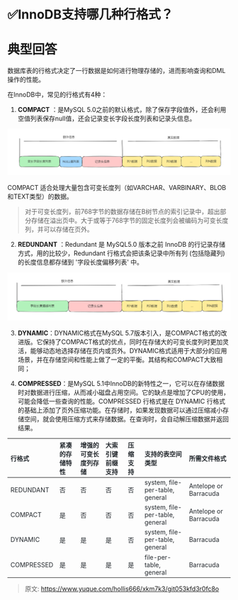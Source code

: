 # ✅InnoDB支持哪几种行格式？

# 典型回答


数据库表的行格式决定了一行数据是如何进行物理存储的，进而影响查询和DML操作的性能。



在InnoDB中，常见的行格式有4种：



1. **COMPACT** ：是MySQL 5.0之前的默认格式，除了保存字段值外，还会利用空值列表保存null值，还会记录变长字段长度列表和记录头信息。



![1691226687920-9b65a97a-4cc8-4f19-89d3-4cf8f099c059.png](./img/6bp-uKSrT-RGfLYz/1691226687920-9b65a97a-4cc8-4f19-89d3-4cf8f099c059-253158.png)



COMPACT 适合处理大量包含可变长度列（如VARCHAR、VARBINARY、BLOB和TEXT类型）的数据。



> 对于可变长度列，前768字节的数据存储在B树节点的索引记录中，超出部分存储在溢出页中。大于或等于768字节的固定长度列会被编码为可变长度列，并可以存储在页外。
>



2. **REDUNDANT** ：Redundant 是 MySQL5.0 版本之前 InnoDB 的行记录存储方式，用的比较少，Redundant 行格式会把该条记录中所有列 (包括隐藏列) 的长度信息都存储到 '字段长度偏移列表' 中。





![1691226921724-f2365ad2-beb2-458a-962d-b3d8ffc40a78.png](./img/6bp-uKSrT-RGfLYz/1691226921724-f2365ad2-beb2-458a-962d-b3d8ffc40a78-834596.png)





3. **DYNAMIC**：DYNAMIC格式在MySQL 5.7版本引入，是COMPACT格式的改进版。它保持了COMPACT格式的优点，同时在存储大的可变长度列时更加灵活，能够动态地选择存储在页内或页外。DYNAMIC格式适用于大部分的应用场景，并在存储空间和性能上做了一定的平衡。其结构和COMPACT大致相同；



4. **COMPRESSED**：是MySQL 5.1中InnoDB的新特性之一，它可以在存储数据时对数据进行压缩，从而减小磁盘占用空间。它的缺点是增加了CPU的使用，可能会降低一些查询的性能。COMPRESSED 行格式是在 DYNAMIC 行格式的基础上添加了页外压缩功能。在存储时，如果发现数据可以通过压缩减小存储空间，就会使用压缩方式来存储数据。在查询时，会自动解压缩数据并返回结果。





| **<font style="color:rgb(36, 41, 46);">行格式</font>** | **<font style="color:rgb(36, 41, 46);">紧凑的存储特性</font>** | **<font style="color:rgb(36, 41, 46);">增强的可变长度列存储</font>** | **<font style="color:rgb(36, 41, 46);">大索引键前缀支持</font>** | **<font style="color:rgb(36, 41, 46);">压缩支持</font>** | **<font style="color:rgb(36, 41, 46);">支持的表空间类型</font>** | **<font style="color:rgb(36, 41, 46);">所需文件格式</font>** |
| :--- | :--- | :--- | :--- | :--- | :--- | :--- |
| <font style="color:rgb(36, 41, 46);">REDUNDANT</font> | <font style="color:rgb(36, 41, 46);">否</font> | <font style="color:rgb(36, 41, 46);">否</font> | <font style="color:rgb(36, 41, 46);">否</font> | <font style="color:rgb(36, 41, 46);">否</font> | <font style="color:rgb(36, 41, 46);">system, file-per-table, general</font> | <font style="color:rgb(36, 41, 46);">Antelope or Barracuda</font> |
| <font style="color:rgb(36, 41, 46);">COMPACT</font> | <font style="color:rgb(36, 41, 46);">是</font> | <font style="color:rgb(36, 41, 46);">否</font> | <font style="color:rgb(36, 41, 46);">否</font> | <font style="color:rgb(36, 41, 46);">否</font> | <font style="color:rgb(36, 41, 46);">system, file-per-table, general</font> | <font style="color:rgb(36, 41, 46);">Antelope or Barracuda</font> |
| <font style="color:rgb(36, 41, 46);">DYNAMIC</font> | <font style="color:rgb(36, 41, 46);">是</font> | <font style="color:rgb(36, 41, 46);">是</font> | <font style="color:rgb(36, 41, 46);">是</font> | <font style="color:rgb(36, 41, 46);">否</font> | <font style="color:rgb(36, 41, 46);">system, file-per-table, general</font> | <font style="color:rgb(36, 41, 46);">Barracuda</font> |
| <font style="color:rgb(36, 41, 46);">COMPRESSED</font> | <font style="color:rgb(36, 41, 46);">是</font> | <font style="color:rgb(36, 41, 46);">是</font> | <font style="color:rgb(36, 41, 46);">是</font> | <font style="color:rgb(36, 41, 46);">是</font> | <font style="color:rgb(36, 41, 46);">file-per-table, general</font> | <font style="color:rgb(36, 41, 46);">Barracuda</font> |




> 原文: <https://www.yuque.com/hollis666/xkm7k3/git053kfd3r0fc8o>